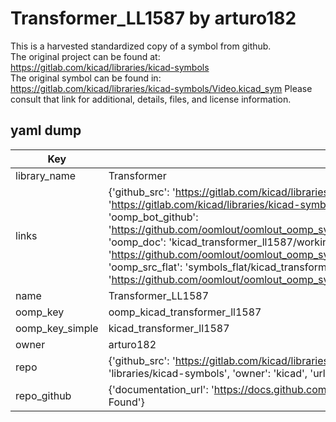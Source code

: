 # Transformer_LL1587 by arturo182  
This is a harvested standardized copy of a symbol from github.  
The original project can be found at:  
https://gitlab.com/kicad/libraries/kicad-symbols  
The original symbol can be found in:
https://gitlab.com/kicad/libraries/kicad-symbols/Video.kicad_sym
Please consult that link for additional, details, files, and license information.  
## yaml dump  
| Key | Value |  
| --- | --- |  
| library_name | Transformer |  
| links | {'github_src': 'https://gitlab.com/kicad/libraries/kicad-symbols/Video.kicad_sym', 'github_src_repo': 'https://gitlab.com/kicad/libraries/kicad-symbols', 'oomp_bot': 'kicad_transformer_ll1587/working', 'oomp_bot_github': 'https://github.com/oomlout/oomlout_oomp_symbol_bot/tree/main/kicad_transformer_ll1587/working', 'oomp_doc': 'kicad_transformer_ll1587/working', 'oomp_doc_github': 'https://github.com/oomlout/oomlout_oomp_symbol_doc/tree/main/kicad_transformer_ll1587/working', 'oomp_src_flat': 'symbols_flat/kicad_transformer_ll1587/working', 'oomp_src_flat_github': 'https://github.com/oomlout/oomlout_oomp_symbol_src/tree/main/kicad_transformer_ll1587/working'} |  
| name | Transformer_LL1587 |  
| oomp_key | oomp_kicad_transformer_ll1587 |  
| oomp_key_simple | kicad_transformer_ll1587 |  
| owner | arturo182 |  
| repo | {'github_src': 'https://gitlab.com/kicad/libraries/kicad-symbols/Video.kicad_sym', 'name': 'libraries/kicad-symbols', 'owner': 'kicad', 'url': 'https://gitlab.com/kicad/libraries/kicad-symbols'} |  
| repo_github | {'documentation_url': 'https://docs.github.com/rest/repos/repos#get-a-repository', 'message': 'Not Found'} |  


